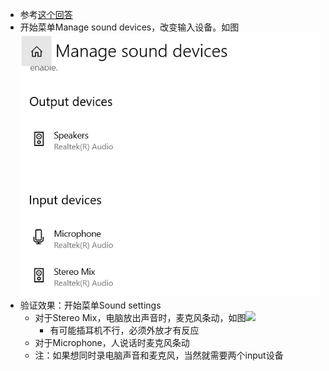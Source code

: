- 参考[这个回答](https://www.zhihu.com/question/303686666/answer/1118558268)
- 开始菜单Manage sound devices，改变输入设备。如图![](sound-devices.png)
- 验证效果：开始菜单Sound settings
  - 对于Stereo Mix，电脑放出声音时，麦克风条动，如图![](microphone-test.png)
    - 有可能插耳机不行，必须外放才有反应
  - 对于Microphone，人说话时麦克风条动
  - 注：如果想同时录电脑声音和麦克风，当然就需要两个input设备